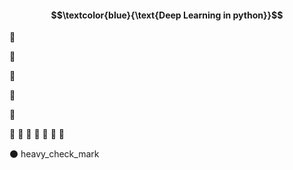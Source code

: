 
#### $$\textcolor{blue}{\text{Deep Learning in python}}$$




&#x1F49B;

&#x1F4D7;

&#x1F4D8;

&#x1F4D9;

&#x1F534;

&#x1F535;
&#x1F536; 
&#x1F537;
&#x1F538;
&#x1F539;
&#x1F53A;
&#x1F53B;

:black_circle:
heavy_check_mark
